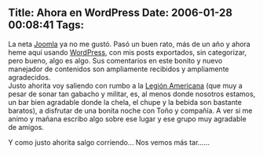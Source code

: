 Title: Ahora en WordPress
Date: 2006-01-28 00:08:41
Tags: 
---
<p>La neta <a target="_blank" href="http://www.joomla.org/">Joomla</a> ya no me gustó. Pasó un buen rato, más de un año y ahora heme aquí usando <a target="_blank" href="http://www.amlegion-mexico.org/">WordPress</a>, con mis posts exportados, sin categorizar, pero bueno, algo es algo. Sus comentarios en este bonito y nuevo manejador de contenidos son ampliamente recibidos y ampliamente agradecidos.<br/>
Justo ahorita voy saliendo con rumbo a la <a target="_blank" href="http://www.amlegion-mexico.org/">Legión Americana</a> (que muy a pesar de sonar tan gabacho y militar, es, al menos donde nosotros estamos, un bar bien agradable donde la chela, el chupe y la bebida son bastante baratos), a disfrutar de una bonita noche con Toño y compañía. A ver si me animo y mañana escribo algo sobre ese lugar y ese grupo muy agradable de amigos.</p>

<p>Y como justo ahorita salgo corriendo&#8230; Nos vemos más tar&#8230;&#8230;</p>

